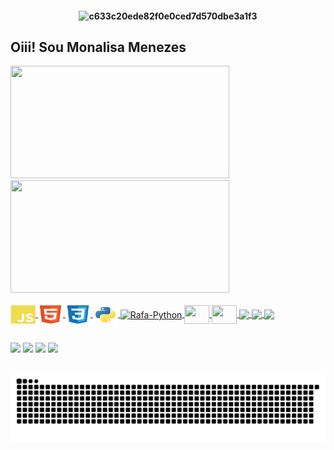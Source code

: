 <h4 align="center">
 
![c633c20ede82f0e0ced7d570dbe3a1f3](https://user-images.githubusercontent.com/70382532/138322189-2db8df52-9dcb-40a0-88a8-c365466bd33d.gif)


## Oiii! Sou Monalisa Menezes 
<div>
  <a href="https://github.com/monafmenezes">
  <img width="350px" height="180em" src="https://github-readme-stats.vercel.app/api?username=monafmenezes&show_icons=true&theme=dracula&include_all_commits=true&count_private=true"/>
  <img width="350px" height="180em" src="https://github-readme-stats.vercel.app/api/top-langs/?username=monafmenezes&layout=compact&langs_count=7&theme=dracula"/>
</div>
  <div style="display: inline_block"><br>
  <img align="center" alt="Rafa-Js" height="30" width="40" src="https://raw.githubusercontent.com/devicons/devicon/master/icons/javascript/javascript-plain.svg">
  <img align="center" alt="Rafa-HTML" height="30" width="40" src="https://raw.githubusercontent.com/devicons/devicon/master/icons/html5/html5-original.svg">
  <img align="center" alt="Rafa-CSS" height="30" width="40" src="https://raw.githubusercontent.com/devicons/devicon/master/icons/css3/css3-original.svg">
  <img align="center" alt="Rafa-Python" height="30" width="40" src="https://raw.githubusercontent.com/devicons/devicon/master/icons/python/python-original.svg">
  <img align="center" alt="Rafa-Python" height="30" width="40" src="https://cdn.jsdelivr.net/gh/devicons/devicon/icons/react/react-original-wordmark.svg">
 <img align="center" height="30" width="40"  src="https://cdn.jsdelivr.net/gh/devicons/devicon/icons/redux/redux-original.svg" />
 <img align="center" height="30" width="40"  src="https://cdn.jsdelivr.net/gh/devicons/devicon/icons/vuejs/vuejs-original-wordmark.svg" />
 <img align="center" height="50" src="https://cdn.jsdelivr.net/gh/devicons/devicon/icons/tailwindcss/tailwindcss-original-wordmark.svg" />
 <img align="center" height="30" src="https://cdn.jsdelivr.net/gh/devicons/devicon/icons/nodejs/nodejs-original.svg" />
 <img align="center" height="30" src="https://cdn.jsdelivr.net/gh/devicons/devicon/icons/postgresql/postgresql-plain-wordmark.svg" />
          
          
          
 </div>
  
  ##
  
  <div>
    <a href = "mailto:psimonafmenezes@gmail.com"><img src="https://img.shields.io/badge/-Gmail-%23333?style=for-the-badge&logo=gmail&logoColor=white" target="_blank"></a>
    <a href="https://www.linkedin.com/in/monalisafmenezes" target="_blank"><img src="https://img.shields.io/badge/-LinkedIn-%230077B5?style=for-the-badge&logo=linkedin&logoColor=white" target="_blank"></a> 
    <a href="https://twitter.com/monafmenezes" target="_blank"><img src="https://img.shields.io/badge/Twitter-1DA1F2?style=for-the-badge&logo=twitter&logoColor=white" target="_blank"></a> 
    <a href="https://www.codewars.com/users/monafmenezes/badges/small" target="_blank"><img src="https://www.codewars.com/users/monafmenezes/badges/small" target="_blank"></a>
  </div>
 
  
   ##
  ![Snake animation](https://github.com/monafmenezes/monafmenezes/blob/output/github-contribution-grid-snake.svg)
 

